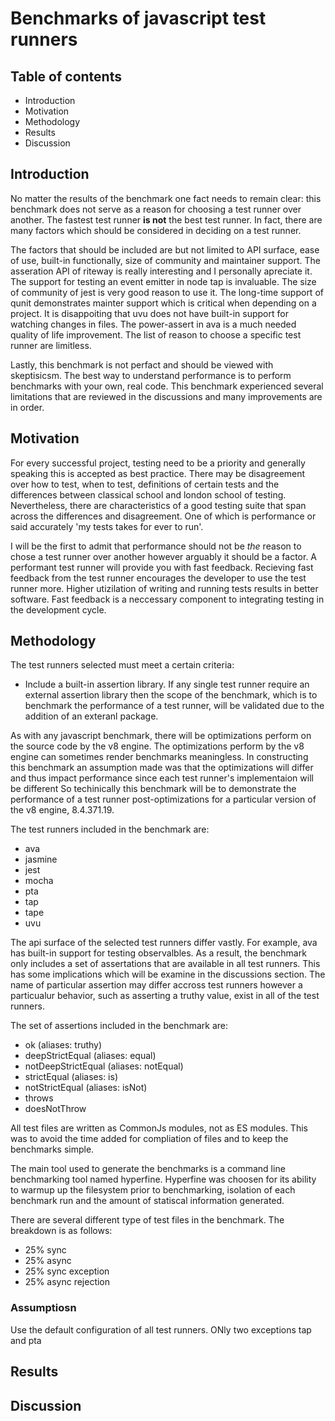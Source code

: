 # Benchmarks of javascript test runners

## Table of contents

- Introduction
- Motivation
- Methodology
- Results
- Discussion

## Introduction

No matter the results of the benchmark one fact needs to remain clear: this benchmark does not serve as a reason for choosing a test runner over another. The fastest test runner **is not** the best test runner. In fact, there are many factors which should be considered in deciding on a test runner.

The factors that should be included are but not limited to API surface, ease of use, built-in functionally, size of community and maintainer support. The asseration API of riteway is really interesting and I personally apreciate it. The support for testing an event emitter in node tap is invaluable. The size of community of jest is very good reason to use it. The long-time support of qunit demonstrates mainter support which is critical when depending on a project. It is disappoiting that uvu does not have built-in support for watching changes in files. The power-assert in ava is a much needed quality of life improvement. The list of reason to choose a specific test runner are limitless.

Lastly, this benchmark is not perfact and should be viewed with skeptisicsm. The best way to understand performance is to perform benchmarks with your own, real code. This benchmark experienced several limitations that are reviewed in the discussions and many improvements are in order.

## Motivation

For every successful project, testing need to be a priority and generally speaking this is accepted as best practice. There may be disagreement over how to test, when to test, definitions of certain tests and the differences between classical school and london school of testing. Nevertheless, there are characteristics of a good testing suite that span across the differences and disagreement. One of which is performance or said accurately 'my tests takes for ever to run'.

I will be the first to admit that performance should not be _the_ reason to chose a test runner over another however arguably it should be a factor. A performant test runner will provide you with fast feedback. Recieving fast feedback from the test runner encourages the developer to use the test runner more. Higher utizilation of writing and running tests results in better software. Fast feedback is a neccessary component to integrating testing in the development cycle.

## Methodology

The test runners selected must meet a certain criteria:

- Include a built-in assertion library. If any single test runner require an external assertion library then the scope of the benchmark, which is to benchmark the performance of a test runner, will be validated due to the addition of an exteranl package.

As with any javascript benchmark, there will be optimizations perform on the source code by the v8 engine. The optimizations perform by the v8 engine can sometimes render benchmarks meaningless. In constructing this benchmark an assumption made was that the optimizations will differ and thus impact performance since each test runner's implementaion will be different So techinically this benchmark will be to demonstrate the performance of a test runner post-optimizations for a particular version of the v8 engine, 8.4.371.19.

The test runners included in the benchmark are:

- ava
- jasmine
- jest
- mocha
- pta
- tap
- tape
- uvu

The api surface of the selected test runners differ vastly. For example, ava has built-in support for testing observalbles. As a result, the benchmark only includes a set of assertations that are available in all test runners. This has some implications which will be examine in the discussions section. The name of particular assertion may differ accross test runners however a particualur behavior, such as asserting a truthy value, exist in all of the test runners.

The set of assertions included in the benchmark are:

- ok (aliases: truthy)
- deepStrictEqual (aliases: equal)
- notDeepStrictEqual (aliases: notEqual)
- strictEqual (aliases: is)
- notStrictEqual (aliases: isNot)
- throws
- doesNotThrow

All test files are written as CommonJs modules, not as ES modules. This was to avoid the time added for compliation of files and to keep the benchmarks simple.

The main tool used to generate the benchmarks is a command line benchmarking tool named hyperfine. Hyperfine was choosen for its ability to warmup up the filesystem prior to benchmarking, isolation of each benchmark run and the amount of statiscal information generated.

There are several different type of test files in the benchmark. The breakdown is as follows:

- 25% sync
- 25% async
- 25% sync exception
- 25% async rejection

### Assumptiosn
Use the default configuration of all test runners. ONly two exceptions tap and pta

## Results

## Discussion
